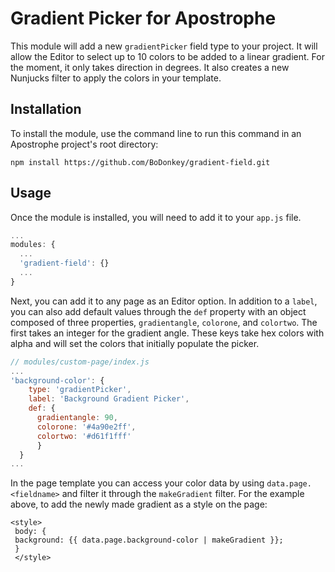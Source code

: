 # Gradient Picker for Apostrophe

This module will add a new `gradientPicker` field type to your project. It will allow the Editor to select up to 10 colors to be added to a linear gradient. For the moment, it only takes direction in degrees. It also creates a new Nunjucks filter to apply the colors in your template.

## Installation

To install the module, use the command line to run this command in an Apostrophe project's root directory:

```
npm install https://github.com/BoDonkey/gradient-field.git
```

## Usage

Once the module is installed, you will need to add it to your `app.js` file. 

```javascript
...
modules: {
  ...
  'gradient-field': {}
  ...
}
```

Next, you can add it to any page as an Editor option. In addition to a `label`, you can also add default values through the `def` property with an object composed of three properties, `gradientangle`, `colorone`, and `colortwo`. The first takes an integer for the gradient angle. These keys take hex colors with alpha and will set the colors that initially populate the picker.
```javascript
// modules/custom-page/index.js
...
'background-color': {
    type: 'gradientPicker',
    label: 'Background Gradient Picker',
    def: {
      gradientangle: 90,
      colorone: '#4a90e2ff',
      colortwo: '#d61f1fff'
      }
  }
...
```
 In the page template you can access your color data by using `data.page.<fieldname>` and filter it through  the `makeGradient` filter. For the example above, to add the newly made gradient as a style on the page:
```django
<style>
 body: {
 background: {{ data.page.background-color | makeGradient }};
 }
 </style>
 ```
